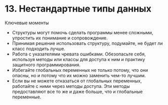 

# 13. Нестандартные типы данных

Ключевые моменты

* Структуры могут помочь сделать программы менее сложными, упростить их понимание и сопровождение.
* Принимая решение использовать структуру, подумайте, не будет ли класс подходить лучше.
* Работа с указателями чревата ошибками. Обезопасьте себя, используя методы или классы для доступа к ним и практику
  защитного программирования.
* Избегайте глобальных переменных не только потому, что они опасны, но и потому что их можно заменить чем-то лучшим.
* Если вы не можете отказаться от глобальных переменных, работайте с ними через методы доступа. Эти методы предоставляют
  все то же и даже больше, что и глобальные переменные.